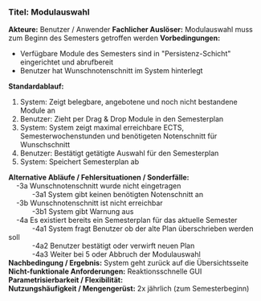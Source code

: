 ### Titel: Modulauswahl
<b>Akteure:</b> Benutzer / Anwender
<b>Fachlicher Auslöser:</b> Modulauswahl muss zum Beginn des Semesters getroffen werden
<b>Vorbedingungen:</b>
<ul>
<li>Verfügbare Module des Semesters sind in "Persistenz-Schicht" eingerichtet und abrufbereit</li>
<li>Benutzer hat Wunschnotenschnitt im System hinterlegt</li>
</ul>
<b>Standardablauf:</b>
<ol>
<li>System: Zeigt belegbare, angebotene und noch nicht bestandene Module an</li>
<li>Benutzer: Zieht per Drag & Drop Module in den Semesterplan</li>
<li>System: System zeigt maximal erreichbare ECTS, Semesterwochenstunden und benötigeten Notenschnitt für Wunschschnitt</li>
<li>Benutzer: Bestätigt getätigte Auswahl für den Semesterplan</li>
<li>System: Speichert Semesterplan ab</li>
</ol>
<b>Alternative Abläufe / Fehlersituationen / Sonderfälle:</b><br>
&nbsp;&nbsp;&nbsp;&nbsp;-3a Wunschnotenschnitt wurde nicht eingetragen<br>
&nbsp;&nbsp;&nbsp;&nbsp;&nbsp;&nbsp;&nbsp;&nbsp;&nbsp;&nbsp;&nbsp;&nbsp;-3a1 System gibt keinen benötigten Notenschnitt an<br>
&nbsp;&nbsp;&nbsp;&nbsp;-3b Wunschnotenschnitt ist nicht erreichbar<br>
&nbsp;&nbsp;&nbsp;&nbsp;&nbsp;&nbsp;&nbsp;&nbsp;&nbsp;&nbsp;&nbsp;&nbsp;-3b1 System gibt Warnung aus<br>
&nbsp;&nbsp;&nbsp;&nbsp;-4a Es existiert bereits ein Semesterplan für das aktuelle Semester<br>
&nbsp;&nbsp;&nbsp;&nbsp;&nbsp;&nbsp;&nbsp;&nbsp;&nbsp;&nbsp;&nbsp;&nbsp;-4a1 System fragt Benutzer ob der alte Plan überschrieben werden soll<br>
&nbsp;&nbsp;&nbsp;&nbsp;&nbsp;&nbsp;&nbsp;&nbsp;&nbsp;&nbsp;&nbsp;&nbsp;-4a2 Benutzer bestätigt oder verwirft neuen Plan<br>
&nbsp;&nbsp;&nbsp;&nbsp;&nbsp;&nbsp;&nbsp;&nbsp;&nbsp;&nbsp;&nbsp;&nbsp;-4a3 Weiter bei 5 oder Abbruch der Modulauswahl<br>
<b>Nachbedingung / Ergebnis:</b> System geht zurück auf die Übersichtsseite<br>
<b>Nicht-funktionale Anforderungen:</b> Reaktionsschnelle GUI<br>
<b>Parametrisierbarkeit / Flexibilität:</b> <br>
<b>Nutzungshäufigkeit / Mengengerüst:</b> 2x jährlich (zum Semesterbeginn)